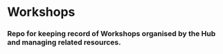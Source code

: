 # Workshops

### Repo for keeping record of Workshops organised by the Hub and managing related resources.

